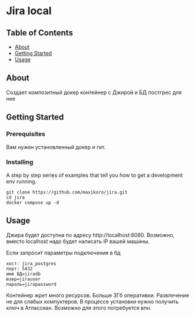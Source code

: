 # Jira local

## Table of Contents

- [About](#about)
- [Getting Started](#getting_started)
- [Usage](#usage)

## About <a name = "about"></a>

Создает композитный докер контейнер с Джирой и БД постгрес для нее

## Getting Started <a name = "getting_started"></a>

### Prerequisites

Вам нужен установленный докер и гит.

### Installing

A step by step series of examples that tell you how to get a development env running.

```
git clone https://github.com/maxikoro/jira.git
cd jira
docker compose up -d
```

## Usage <a name = "usage"></a>

Джира будет доступна по адресу http://localhost:8080. Возможно, вместо localhost надо будет написать IP вашей машины.

Если запросит параметры подключения в бд
```
хост: jira_postgres
порт: 5432
имя БД=jiradb
юзер=jirauser
пароль=jirapassword
```
Контейнер жрет много ресурсов. Больше 3Гб оперативки. Развлечение не для слабых компуктеров. В процессе установки нужно получить ключ в Атлассиан. Возможно для этого потребуется впн.